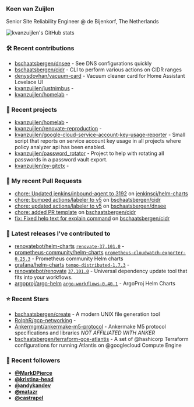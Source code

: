 ### Koen van Zuijlen

Senior Site Reliability Engineer @ de Bijenkorf, The Netherlands

![kvanzuijlen's GitHub stats](https://github-readme-stats.vercel.app/api?username=kvanzuijlen&show=reviews,discussions_started,discussions_answered,prs_merged,prs_merged_percentage&show_icons=true&theme=dark&cache_seconds=86400)

### 🛠️ Recent contributions

- [bschaatsbergen/dnsee](https://github.com/bschaatsbergen/dnsee) - See DNS configurations quickly
- [bschaatsbergen/cidr](https://github.com/bschaatsbergen/cidr) - CLI to perform various actions on CIDR ranges
- [denysdovhan/vacuum-card](https://github.com/denysdovhan/vacuum-card) - Vacuum cleaner card for Home Assistant Lovelace UI
- [kvanzuijlen/justnimbus](https://github.com/kvanzuijlen/justnimbus) - 
- [kvanzuijlen/homelab](https://github.com/kvanzuijlen/homelab) - 

### 🌱 Recent projects

- [kvanzuijlen/homelab](https://github.com/kvanzuijlen/homelab) - 
- [kvanzuijlen/renovate-reproduction](https://github.com/kvanzuijlen/renovate-reproduction) - 
- [kvanzuijlen/google-cloud-service-account-key-usage-reporter](https://github.com/kvanzuijlen/google-cloud-service-account-key-usage-reporter) - Small script that reports on service account key usage in all projects where policy analyzer api has been enabled.
- [kvanzuijlen/password_rotator](https://github.com/kvanzuijlen/password_rotator) - Project to help with rotating all passwords in a password vault export.
- [kvanzuijlen/py-gitctx](https://github.com/kvanzuijlen/py-gitctx) - 

### 🚧 My recent Pull Requests

- [chore: Updated jenkins/inbound-agent to 3192](https://github.com/jenkinsci/helm-charts/pull/968) on [jenkinsci/helm-charts](https://github.com/jenkinsci/helm-charts)
- [chore: bumped actions/labeler to v5](https://github.com/bschaatsbergen/cidr/pull/87) on [bschaatsbergen/cidr](https://github.com/bschaatsbergen/cidr)
- [chore: updated actions/labeler to v5](https://github.com/bschaatsbergen/dnsee/pull/29) on [bschaatsbergen/dnsee](https://github.com/bschaatsbergen/dnsee)
- [chore: added PR template](https://github.com/bschaatsbergen/cidr/pull/86) on [bschaatsbergen/cidr](https://github.com/bschaatsbergen/cidr)
- [fix: Fixed help text for explain command](https://github.com/bschaatsbergen/cidr/pull/85) on [bschaatsbergen/cidr](https://github.com/bschaatsbergen/cidr)

### 🚀 Latest releases I've contributed to

- [renovatebot/helm-charts](https://github.com/renovatebot/helm-charts) [`renovate-37.101.0`](https://github.com/renovatebot/helm-charts/releases/tag/renovate-37.101.0) - 
- [prometheus-community/helm-charts](https://github.com/prometheus-community/helm-charts) [`prometheus-cloudwatch-exporter-0.25.3`](https://github.com/prometheus-community/helm-charts/releases/tag/prometheus-cloudwatch-exporter-0.25.3) - Prometheus community Helm charts
- [grafana/helm-charts](https://github.com/grafana/helm-charts) [`tempo-distributed-1.7.3`](https://github.com/grafana/helm-charts/releases/tag/tempo-distributed-1.7.3) - 
- [renovatebot/renovate](https://github.com/renovatebot/renovate) [`37.101.0`](https://github.com/renovatebot/renovate/releases/tag/37.101.0) - Universal dependency update tool that fits into your workflows.
- [argoproj/argo-helm](https://github.com/argoproj/argo-helm) [`argo-workflows-0.40.1`](https://github.com/argoproj/argo-helm/releases/tag/argo-workflows-0.40.1) - ArgoProj Helm Charts

### ⭐ Recent Stars

- [bschaatsbergen/create](https://github.com/bschaatsbergen/create) - A modern UNIX file generation tool
- [RolphR/gcp-networking](https://github.com/RolphR/gcp-networking) - 
- [Ankermgmt/ankermake-m5-protocol](https://github.com/Ankermgmt/ankermake-m5-protocol) - Ankermake M5 protocol specifications and libraries *NOT AFFILIATED WITH ANKER*
- [bschaatsbergen/terraform-gce-atlantis](https://github.com/bschaatsbergen/terraform-gce-atlantis) - A set of @hashicorp Terraform configurations for running Atlantis on @googlecloud Compute Engine

### 👀 Recent followers

- [**@MarkDPierce**](https://github.com/MarkDPierce)
- [**@kristina-head**](https://github.com/kristina-head)
- [**@andykandev**](https://github.com/andykandev)
- [**@matazr**](https://github.com/matazr)
- [**@castrapel**](https://github.com/castrapel)
